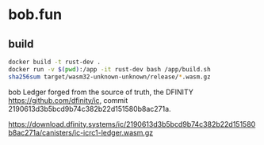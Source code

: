 # bob.fun

## build

```bash
docker build -t rust-dev .
docker run -v $(pwd):/app -it rust-dev bash /app/build.sh
sha256sum target/wasm32-unknown-unknown/release/*.wasm.gz
```

bob Ledger forged from the source of truth, the DFINITY https://github.com/dfinity/ic, commit 2190613d3b5bcd9b74c382b22d151580b8ac271a.

https://download.dfinity.systems/ic/2190613d3b5bcd9b74c382b22d151580b8ac271a/canisters/ic-icrc1-ledger.wasm.gz
